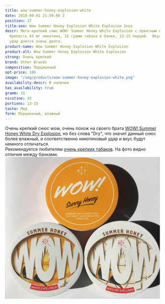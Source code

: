 ```yaml
---
title: wow-summer-honey-explosion-white
date: 2018-09-01 21:59:00 Z
position: 27
title-seo: Wow Summer Honey Explosion White Explosion Snus
descr: Мега-крепкий снюс WOW! Summer Honey White Explosion с приятным вкусом меда.
  Крепость 43 мг никотина, 15 грамм табака в банке, 13-15 порций.  Вкус и никотиновый
  удар длится очень долго.
product-name: Wow Summer Honey Explosion White Explosion
product-alt: Wow Summer Honey Explosion White Explosion
strong: Очень крепкий
brand: Other Brands
composition: Порционный
opt-price: 186
image: "/img/products/wow-summer-honey-explosion-white.png"
availability-descr: В наличии
has_availability: true
gramm: 15
nicotine: 43
portions: 13-15
taste: Мед
form: Порционный, влажный
---
```


Очень крепкий снюс wow, очень похож на своего брата [WOW! Summer Honey White Dry Explosion](/wow-summer-honey-white-dry-explosion), но без слова "Dry", что значит данный снюс более влажный, и соответственно никотиновый удар и вкус будут немного отличаться.<br>
Рекомендуется любителям [очень крепких табаков](/ultra-strong).
На фото видно отличия между банками.
<img class="img-fluid" src="/img/products/more/snus-wow.jpg" alt="Snus Wow">